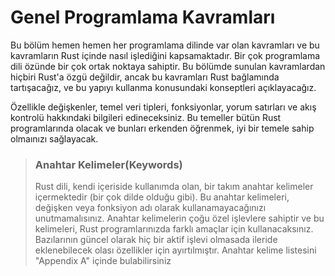 # Genel Programlama Kavramları

Bu bölüm hemen hemen her programlama dilinde var olan kavramları ve bu kavramların 
Rust içinde nasıl işlediğini kapsamaktadır. Bir çok programlama dili özünde bir 
çok ortak noktaya sahiptir. Bu bölümde sunulan kavramlardan hiçbiri Rust'a özgü 
değildir, ancak bu kavramları Rust bağlamında tartışacağız, ve bu yapıyı kullanma 
konusundaki konseptleri açıklayacağız.

Özellikle değişkenler, temel veri tipleri, fonksiyonlar, yorum satırları ve 
akış kontrolü hakkındaki bilgileri edineceksiniz. Bu temeller bütün 
Rust programlarında olacak ve bunları erkenden öğrenmek, 
iyi bir temele sahip olmaınızı sağlayacak. 


> ### Anahtar Kelimeler(Keywords)
>
> Rust dili, kendi içeriside kullanımda olan, bir takım anahtar kelimeler içermektedir
> (bir çok dilde olduğu gibi). Bu anahtar kelimeleri, değişken veya fonksiyon adı olarak
> kullanamayacağınızı unutmamalısınız. Anahtar kelimelerin çoğu özel işlevlere sahiptir
> ve bu kelimeleri, Rust programlarınızda farklı amaçlar için kullanacaksınız.
> Bazılarının güncel olarak hiç bir aktif işlevi olmasada ileride eklenebilecek olası
> özellikler için ayırtılmıştır. Anahtar kelime listesini "Appendix A" içinde bulabilirsiniz

